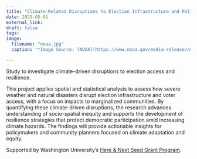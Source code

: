 ```yaml
---
title: "Climate-Related Disruptions to Election Infrastructure and Political Participation"
date: 2025-05-01
external_link: 
draft: false
tags:
image: 
  filename: "noaa.jpg"
  caption: "*Image Source: [NOAA](https://www.noaa.gov/media-release/average-atlantic-hurricane-season-to-reflect-more-storms)*"

---
```


Study to investigate climate-driven disruptions to election access and resilience.

<!--more-->

This project applies spatial and statistical analysis to assess how severe weather and natural disasters disrupt election infrastructure and voter access, with a focus on impacts to marginalized communities. By quantifying these climate-driven disruptions, the research advances understanding of socio-spatial inequity and supports the development of resilience strategies that protect democratic participation amid increasing climate hazards. The findings will provide actionable insights for policymakers and community planners focused on climate adaptation and equity.

Supported by Washington University’s [Here & Next Seed Grant Program](https://research.washu.edu/here-and-next-research-seed-grant-awards-spring-2025/).
